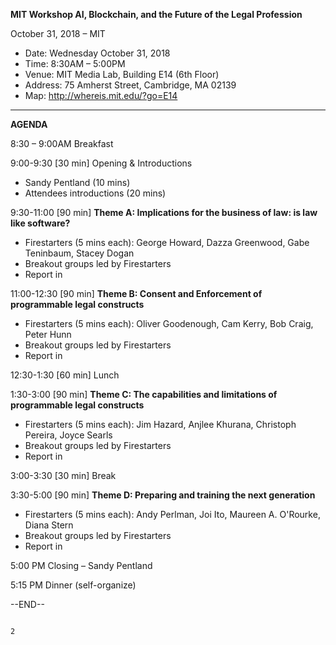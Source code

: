 **MIT Workshop AI, Blockchain, and the Future of the Legal Profession**

October 31, 2018 – MIT

* Date:          Wednesday October 31, 2018
* Time:          8:30AM – 5:00PM
* Venue:         MIT Media Lab, Building E14 (6th Floor)
* Address:       75 Amherst Street, Cambridge, MA 02139
* Map:           http://whereis.mit.edu/?go=E14


---------------------

**AGENDA**

8:30 – 9:00AM         Breakfast

9:00-9:30   [30 min]  Opening & Introductions

* Sandy Pentland (10 mins)
* Attendees introductions (20 mins)

9:30-11:00  [90 min]  **Theme A: Implications for the business of law: is law like software?**

* Firestarters (5 mins each): George Howard, Dazza Greenwood, Gabe Teninbaum, Stacey Dogan
* Breakout groups led by Firestarters                         
* Report in                                                   

11:00-12:30 [90 min]  **Theme B: Consent and Enforcement of programmable legal constructs**

* Firestarters (5 mins each): Oliver Goodenough, Cam Kerry, Bob Craig, Peter Hunn
* Breakout groups led by Firestarters                         
*  Report in                                                   

12:30-1:30  [60 min]  Lunch

1:30-3:00   [90 min]  **Theme C: The capabilities and limitations of programmable legal constructs**

* Firestarters (5 mins each): Jim Hazard, Anjlee Khurana, Christoph Pereira, Joyce Searls
* Breakout groups led by Firestarters                        
* Report in                                                   



3:00-3:30  [30 min]  Break

3:30-5:00  [90 min]  **Theme D: Preparing and training the next generation**

* Firestarters (5 mins each): Andy Perlman, Joi Ito, Maureen A. O'Rourke, Diana Stern
* Breakout groups led by Firestarters                          
* Report in                                                   

5:00 PM              Closing – Sandy Pentland

5:15 PM              Dinner (self-organize)

--END--

                                                                                                   2
